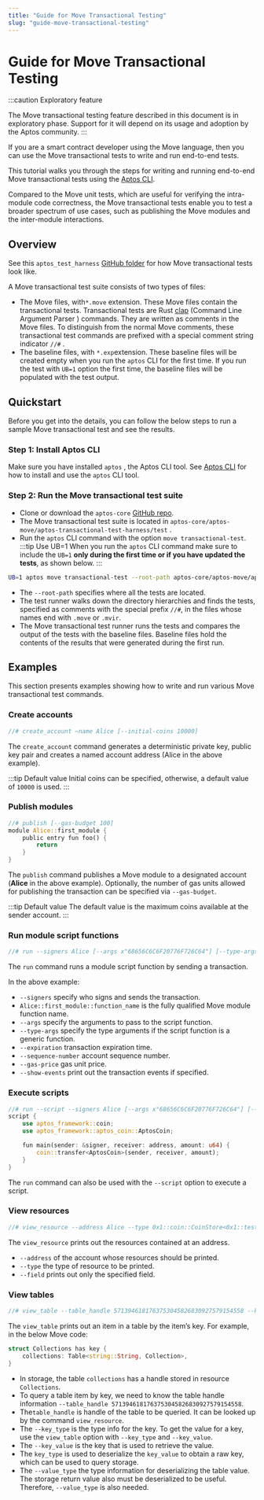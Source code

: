 ```yaml
---
title: "Guide for Move Transactional Testing"
slug: "guide-move-transactional-testing"
---
```


# Guide for Move Transactional Testing

:::caution Exploratory feature

The Move transactional testing feature described in this document is in exploratory phase. Support for it will depend on its usage and adoption by the Aptos community.
:::

If you are a smart contract developer using the Move language, then you can use the Move transactional tests to write and run end-to-end tests.

This tutorial walks you through the steps for writing and running end-to-end Move transactional tests using the [Aptos CLI](/cli-tools/aptos-cli-tool/index.md).

Compared to the Move unit tests, which are useful for verifying the intra-module code correctness, the Move transactional tests enable you to test a broader spectrum of use cases, such as publishing the Move modules and the inter-module interactions.

## Overview

See this `aptos_test_harness` [GitHub folder](https://github.com/aptos-labs/aptos-core/tree/main/aptos-move/aptos-transactional-test-harness/tests/aptos_test_harness) for how Move transactional tests look like.

A Move transactional test suite consists of two types of files:

- The Move files, with`*.move` extension. These Move files contain the transactional tests. Transactional tests are Rust [clap](https://docs.rs/clap/latest/clap/) (Command Line Argument Parser ) commands. They are written as comments in the Move files. To distinguish from the normal Move comments, these transactional test commands are prefixed with a special comment string indicator `//#` .
- The baseline files, with `*.exp`extension. These baseline files will be created empty when you run the `aptos` CLI for the first time. If you run the test with `UB=1` option the first time, the baseline files will be populated with the test output.

## Quickstart

Before you get into the details, you can follow the below steps to run a sample Move transactional test and see the results.

### Step 1: Install Aptos CLI

Make sure you have installed `aptos` , the Aptos CLI tool. See [Aptos CLI](/cli-tools/aptos-cli-tool/index.md) for how to install and use the `aptos` CLI tool.

### Step 2: Run the Move transactional test suite

- Clone or download the `aptos-core` [GitHub repo](https://github.com/aptos-labs/aptos-core.git).
- The Move transactional test suite is located in `aptos-core/aptos-move/aptos-transactional-test-harness/test` .
- Run the `aptos` CLI command with the option `move transactional-test`.
  :::tip Use UB=1
  When you run the `aptos` CLI command make sure to include the `UB=1` **only during the first time or if you have updated the tests**, as shown below.
  :::

```bash
UB=1 aptos move transactional-test --root-path aptos-core/aptos-move/aptos-transactional-test-harness/test
```

- The `--root-path` specifies where all the tests are located.
- The test runner walks down the directory hierarchies and finds the tests, specified as comments with the special prefix `//#`, in the files whose names end with `.move` or `.mvir`.
- The Move transactional test runner runs the tests and compares the output of the tests with the baseline files. Baseline files hold the contents of the results that were generated during the first run.

## Examples

This section presents examples showing how to write and run various Move transactional test commands.

### Create accounts

```rust
//# create_account —name Alice [--initial-coins 10000]
```

The `create_account` command generates a deterministic private key, public key pair and creates a named account address (Alice in the above example).

:::tip Default value
Initial coins can be specified, otherwise, a default value of `10000` is used.
:::

### Publish modules

```rust
//# publish [--gas-budget 100]
module Alice::first_module {
	public entry fun foo() {
		return
	}
}
```

The `publish` command publishes a Move module to a designated account (**Alice** in the above example). Optionally, the number of gas units allowed for publishing the transaction can be specified via `--gas-budget`.

:::tip Default value
The default value is the maximum coins available at the sender account.
:::

### Run module script functions

```rust
//# run --signers Alice [--args x"68656C6C6F20776F726C64"] [--type-args "0x1::aptos_coin::AptosCoin"] [--expiration 1658432810] [--sequence-number 1] [--gas-price 1] [--show-events] -- Alice::first_module::function_name
```

The `run` command runs a module script function by sending a transaction.

In the above example:

- `--signers` specify who signs and sends the transaction.
- `Alice::first_module::function_name` is the fully qualified Move module function name.
- `--args` specify the arguments to pass to the script function.
- `--type-args` specify the type arguments if the script function is a generic function.
- `--expiration` transaction expiration time.
- `--sequence-number` account sequence number.
- `--gas-price` gas unit price.
- `--show-events` print out the transaction events if specified.

### Execute scripts

```rust
//# run --script --signers Alice [--args x"68656C6C6F20776F726C64"] [--type-args "0x1::aptos_coin::AptosCoin"] [--expiration 1658432810] [--sequence-number 1] [--gas-price 1]
script {
    use aptos_framework::coin;
    use aptos_framework::aptos_coin::AptosCoin;

    fun main(sender: &signer, receiver: address, amount: u64) {
        coin::transfer<AptosCoin>(sender, receiver, amount);
    }
}
```

The `run` command can also be used with the `--script` option to execute a script.

### View resources

```rust
//# view_resource --address Alice --type 0x1::coin::CoinStore<0x1::test_coin::TestCoin> [--field coin.value]
```

The `view_resource` prints out the resources contained at an address.

- `--address` of the account whose resources should be printed.
- `--type` the type of resource to be printed.
- `--field` prints out only the specified field.

### View tables

```rust
//# view_table --table_handle 5713946181763753045826830927579154558 --key_type 0x1::string::String --key_value x"68656C6C6F20776F726C64" --value_type 0x1::token::Collection
```

The `view_table` prints out an item in a table by the item’s key. For example, in the below Move code:

```rust
struct Collections has key {
	collections: Table<string::String, Collection>,
}
```

- In storage, the table `collections` has a handle stored in resource `Collections`.
- To query a table item by key, we need to know the table handle information `--table_handle 5713946181763753045826830927579154558`.
- The`table_handle` is handle of the table to be queried. It can be looked up by the command `view_resource`.
- The `--key_type` is the type info for the key. To get the value for a key, use the `view_table` option with `--key_type` and `--key_value`.
- The `--key_value` is the key that is used to retrieve the value.
- The `key_type` is used to deserialize the `key_value` to obtain a raw key, which can be used to query storage.
- The `--value_type` the type information for deserializing the table value. The storage return value also must be deserialized to be useful. Therefore, `--value_type` is also needed.
